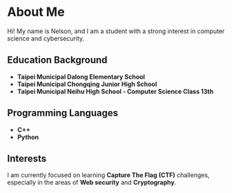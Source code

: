 # About Me

Hi! My name is Nelson, and I am a student with a strong interest in computer science and cybersecurity.

## Education Background

- **Taipei Municipal Dalong Elementary School**
- **Taipei Municipal Chongqing Junior High School** 
- **Taipei Municipal Neihu High School - Computer Science Class 13th**  

## Programming Languages

- **C++**
- **Python**

## Interests

I am currently focused on learning **Capture The Flag (CTF)** challenges, especially in the areas of **Web security** and **Cryptography**.
